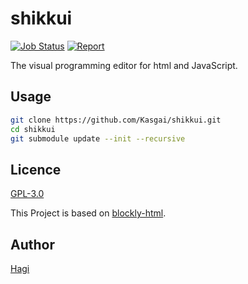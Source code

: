 # shikkui

[![Job Status](https://inspecode.rocro.com/badges/github.com/Kasgai/shikkui/status?token=mSb8s64PV9KYgq5Wot8ExSduaJwNFFge6bdHkukL3FU&branch=firebase)](https://inspecode.rocro.com/jobs/github.com/Kasgai/shikkui/latest?completed=true&branch=firebase)
[![Report](https://inspecode.rocro.com/badges/github.com/Kasgai/shikkui/report?token=mSb8s64PV9KYgq5Wot8ExSduaJwNFFge6bdHkukL3FU&branch=firebase)](https://inspecode.rocro.com/reports/github.com/Kasgai/shikkui/branch/firebase/summary)

The visual programming editor for html and JavaScript.

## Usage

```sh
git clone https://github.com/Kasgai/shikkui.git
cd shikkui
git submodule update --init --recursive
```

## Licence

[GPL-3.0](https://github.com/Kasgai/shikkui/blob/firebase/LICENSE)

This Project is based on [blockly-html](https://github.com/bwinf/blockly-html).

## Author

[Hagi](https://github.com/iPolyomino)
